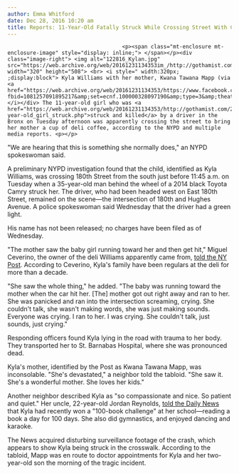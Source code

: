 ```yaml
---
author: Emma Whitford
date: Dec 28, 2016 10:20 am
title: Reports: 11-Year-Old Fatally Struck While Crossing Street With Coffee For Her Mother
---
```


	
										<p><span class="mt-enclosure mt-enclosure-image" style="display: inline;"> </span></p><div class="image-right"> <img alt="122816_Kylan.jpg" src="https://web.archive.org/web/20161231134353im_/http://gothamist.com/attachments/nyc_ewhitford/122816_Kylan.jpg" width="320" height="508"> <br> <i style=" width:320px; ;display:block"> Kyla Williams with her mother, Kwana Tawana Mapp (via <a href="https://web.archive.org/web/20161231134353/https://www.facebook.com/photo.php?fbid=1081257091895217&amp;set=ecnf.100000328097190&amp;type=3&amp;theater">Facebook</a>). </i></div> The 11-year-old girl who was <a href="https://web.archive.org/web/20161231134353/http://gothamist.com/2016/12/27/11-year-old_girl_struck.php">struck and killed</a> by a driver in the Bronx on Tuesday afternoon was apparently crossing the street to bring her mother a cup of deli coffee, according to the NYPD and multiple media reports. <p></p>

<p>&quot;We are hearing that this is something she normally does,&quot; an NYPD spokeswoman said. </p>

<p>A preliminary NYPD investigation found that the child, identified as Kyla Williams, was crossing 180th Street from the south just before 11:45 a.m. on Tuesday when a 35-year-old man behind the wheel of a 2014 black Toyota Camry struck her. The driver, who had been headed west on East 180th Street, remained on the scene&#x2014;the intersection of 180th and Hughes Avenue. A police spokeswoman said Wednesday that the driver had a green light. </p>

<p>His name has not been released; no charges have been filed as of Wednesday. </p>

<p>&quot;The mother saw the baby girl running toward her and then get hit,&quot; Miguel Ceverino, the owner of the deli Williams apparently came from, <a href="https://web.archive.org/web/20161231134353/http://nypost.com/2016/12/27/11-year-old-dies-after-being-stuck-by-car/">told the NY Post</a>. According to Ceverino, Kyla&apos;s family have been regulars at the deli for more than a decade. </p>

<p>&quot;She saw the whole thing,&quot; he added. &quot;The baby was running toward the mother when the car hit her. [The] mother got out right away and ran to her. She was panicked and ran into the intersection screaming, crying. She couldn&apos;t talk, she wasn&apos;t making words, she was just making sounds. Everyone was crying. I ran to her. I was crying. She couldn&apos;t talk, just sounds, just crying.&quot; </p>

<p>Responding officers found Kyla lying in the road with trauma to her body. They transported her to St. Barnabas Hospital, where she was pronounced dead. </p>

<p>Kyla&apos;s mother, identified by the Post as Kwana Tawana Mapp, was inconsolable. &quot;She&apos;s devastated,&quot; a neighbor told the tabloid. &quot;She saw it. She&apos;s a wonderful mother. She loves her kids.&quot; </p>

<p>Another neighbor described Kyla as &quot;so compassionate and nice. So patient and quiet.&quot; Her uncle, 22-year-old Jordan Reynolds, <a href="https://web.archive.org/web/20161231134353/http://www.nydailynews.com/new-york/bronx/girl-struck-killed-car-crossing-street-bronx-article-1.2925626">told the Daily News</a> that Kyla had recently won a &quot;100-book challenge&quot; at her school&#x2014;reading a book a day for 100 days. She also did gymnastics, and enjoyed dancing and karaoke.  </p>

<p>The News acquired disturbing surveillance footage of the crash, which appears to show Kyla being struck in the crosswalk. According to the tabloid, Mapp was en route to doctor appointments for Kyla and her two-year-old son the morning of the tragic incident. </p>					
										
									
				